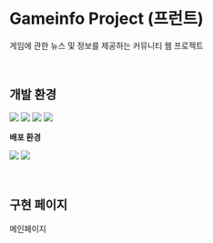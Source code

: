 # Gameinfo Project (프런트)
게임에 관한 뉴스 및 정보를 제공하는 커뮤니티 웹 프로젝트

<br>

## 개발 환경
<img src="https://img.shields.io/badge/react-61DAFB?style=for-the-badge&logo=react&logoColor=white"> <img src="https://img.shields.io/badge/javascript-F7DF1E?style=for-the-badge&logo=javascript&logoColor=white"> <img src="https://img.shields.io/badge/html5-E34F26?style=for-the-badge&logo=html5&logoColor=white"> <img src="https://img.shields.io/badge/ckeditor5-0287D0?style=for-the-badge&logo=ckeditor4&logoColor=white"> 

**배포 환경**

<img src="https://img.shields.io/badge/amazonec2-FF9900?style=for-the-badge&logo=amazonec2&logoColor=white"> <img src="https://img.shields.io/badge/docker-2496ED?style=for-the-badge&logo=docker&logoColor=white"> 
 
<br>

## 구현 페이지
메인페이지


<br>

